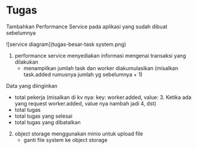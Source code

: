 # Tugas

Tambahkan Performance Service pada aplikasi yang sudah dibuat sebelumnya

![service diagram](tugas-besar-task system.png)

1. performance service
    menyediakan informasi mengenai transaksi yang dilakukan
    - menampilkan jumlah task dan worker diakumulasikan (misalkan task.added rumusnya jumlah yg sebelumnya + 1)
    
Data yang diinginkan
- total pekerja (misalkan di kv nya: key: worker.added, value: 3. Ketika ada yang request worker.added, value nya nambah jadi 4, dst)
- total tugas
- total tugas yang selesai
- total tugas yang dibatalkan

2. object storage
    menggunakan minio untuk upload file
    - ganti file system ke object storage
